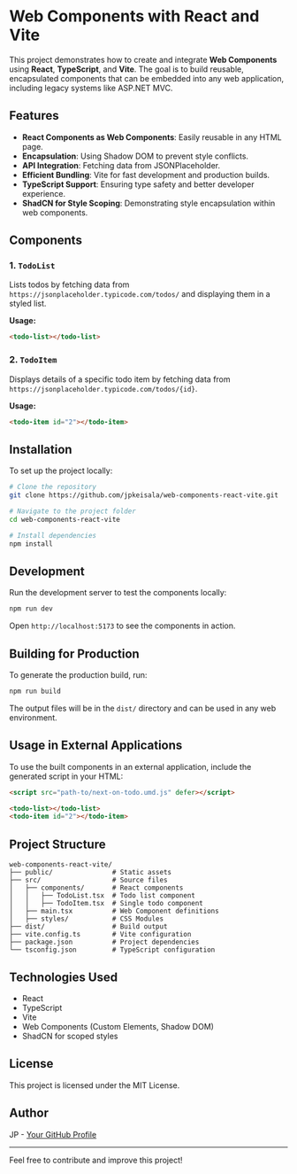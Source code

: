 # Web Components with React and Vite

This project demonstrates how to create and integrate **Web Components** using **React**, **TypeScript**, and **Vite**. The goal is to build reusable, encapsulated components that can be embedded into any web application, including legacy systems like ASP.NET MVC.

## Features

- **React Components as Web Components**: Easily reusable in any HTML page.
- **Encapsulation**: Using Shadow DOM to prevent style conflicts.
- **API Integration**: Fetching data from JSONPlaceholder.
- **Efficient Bundling**: Vite for fast development and production builds.
- **TypeScript Support**: Ensuring type safety and better developer experience.
- **ShadCN for Style Scoping**: Demonstrating style encapsulation within web components.

## Components

### 1. `TodoList`
Lists todos by fetching data from `https://jsonplaceholder.typicode.com/todos/` and displaying them in a styled list.

**Usage:**
```html
<todo-list></todo-list>
```

### 2. `TodoItem`
Displays details of a specific todo item by fetching data from `https://jsonplaceholder.typicode.com/todos/{id}`.

**Usage:**
```html
<todo-item id="2"></todo-item>
```

## Installation

To set up the project locally:

```bash
# Clone the repository
git clone https://github.com/jpkeisala/web-components-react-vite.git

# Navigate to the project folder
cd web-components-react-vite

# Install dependencies
npm install
```

## Development

Run the development server to test the components locally:

```bash
npm run dev
```

Open `http://localhost:5173` to see the components in action.

## Building for Production

To generate the production build, run:

```bash
npm run build
```

The output files will be in the `dist/` directory and can be used in any web environment.

## Usage in External Applications

To use the built components in an external application, include the generated script in your HTML:

```html
<script src="path-to/next-on-todo.umd.js" defer></script>

<todo-list></todo-list>
<todo-item id="2"></todo-item>
```

## Project Structure

```
web-components-react-vite/
├── public/               # Static assets
├── src/                  # Source files
│   ├── components/       # React components
│   │   ├── TodoList.tsx  # Todo list component
│   │   ├── TodoItem.tsx  # Single todo component
│   ├── main.tsx          # Web Component definitions
│   ├── styles/           # CSS Modules
├── dist/                 # Build output
├── vite.config.ts        # Vite configuration
├── package.json          # Project dependencies
└── tsconfig.json         # TypeScript configuration
```

## Technologies Used

- React
- TypeScript
- Vite
- Web Components (Custom Elements, Shadow DOM)
- ShadCN for scoped styles

## License

This project is licensed under the MIT License.

## Author

JP - [Your GitHub Profile](https://github.com/jpkeisala)

---

Feel free to contribute and improve this project!
